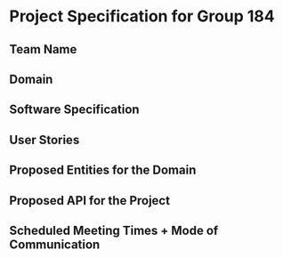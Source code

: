 # Project Specification for Group 184

## Team Name

## Domain

## Software Specification

## User Stories

## Proposed Entities for the Domain

## Proposed API for the Project

## Scheduled Meeting Times + Mode of Communication


